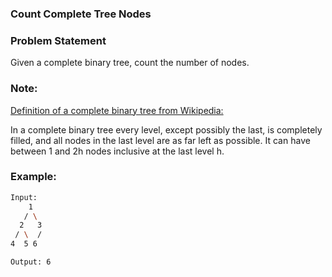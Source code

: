 ### Count Complete Tree Nodes

### Problem Statement
Given a complete binary tree, count the number of nodes.

### Note:

<a href="https://en.wikipedia.org/wiki/Binary_tree#Types_of_binary_trees">Definition of a complete binary tree from Wikipedia:</a>

In a complete binary tree every level, except possibly the last, is completely filled, and all nodes in the last level are as far left as possible. It can have between 1 and 2h nodes inclusive at the last level h.

### Example:
```bash
Input: 
    1
   / \
  2   3
 / \  /
4  5 6

Output: 6
```
